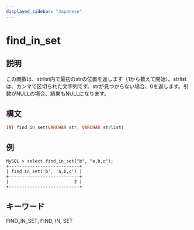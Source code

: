 ```yaml
---
displayed_sidebar: "Japanese"
---
```


# find_in_set

## 説明

この関数は、strlist内で最初のstrの位置を返します（1から数えて開始）。strlistは、カンマで区切られた文字列です。strが見つからない場合、0を返します。引数がNULLの場合、結果もNULLになります。

## 構文

```Haskell
INT find_in_set(VARCHAR str, VARCHAR strlist)
```

## 例

```Plain Text
MySQL > select find_in_set("b", "a,b,c");
+---------------------------+
| find_in_set('b', 'a,b,c') |
+---------------------------+
|                         2 |
+---------------------------+
```

## キーワード

FIND_IN_SET, FIND, IN, SET